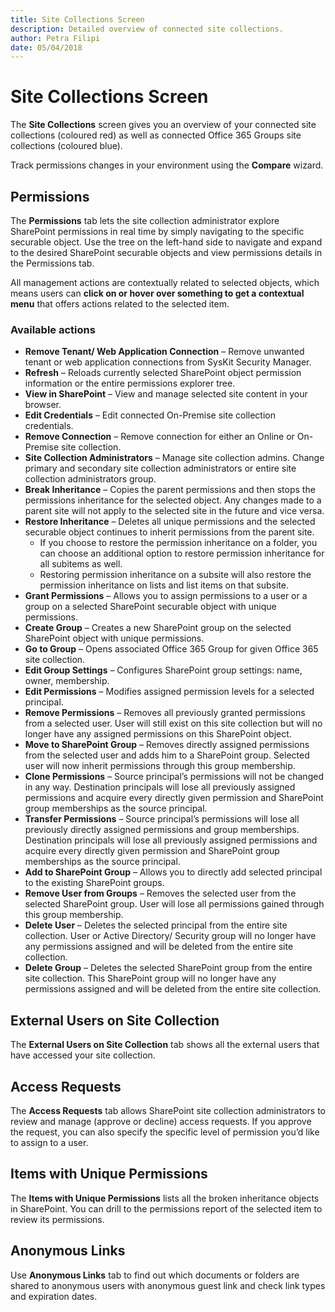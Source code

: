 ```yaml
---
title: Site Collections Screen
description: Detailed overview of connected site collections.
author: Petra Filipi
date: 05/04/2018
---
```


# Site Collections Screen

The **Site Collections** screen gives you an overview of your connected site collections \(coloured red\) as well as connected Office 365 Groups site collections \(coloured blue\).

Track permissions changes in your environment using the **Compare** wizard.

## Permissions

The **Permissions** tab lets the site collection administrator explore SharePoint permissions in real time by simply navigating to the specific securable object. Use the tree on the left-hand side to navigate and expand to the desired SharePoint securable objects and view permissions details in the Permissions tab.

All management actions are contextually related to selected objects, which means users can **click on or hover over something to get a contextual menu** that offers actions related to the selected item.

### Available actions

* **Remove Tenant/ Web Application Connection** – Remove unwanted tenant or web application connections from SysKit Security Manager.
* **Refresh** – Reloads currently selected SharePoint object permission information or the entire permissions explorer tree.
* **View in SharePoint** – View and manage selected site content in your browser.
* **Edit Credentials** – Edit connected On-Premise site collection credentials.
* **Remove Connection** – Remove connection for either an Online or On-Premise site collection.
* **Site Collection Administrators** – Manage site collection admins. Change primary and secondary site collection administrators or entire site collection administrators group.
* **Break Inheritance** – Copies the parent permissions and then stops the permissions inheritance for the selected object. Any changes made to a parent site will not apply to the selected site in the future and vice versa.
* **Restore Inheritance** – Deletes all unique permissions and the selected securable object continues to inherit permissions from the parent site.
  * If you choose to restore the permission inheritance on a folder, you can choose an additional option to restore permission inheritance for all subitems as well.
  * Restoring permission inheritance on a subsite will also restore the permission inheritance on lists and list items on that subsite.
* **Grant Permissions** – Allows you to assign permissions to a user or a group on a selected SharePoint securable object with unique permissions.
* **Create Group** – Creates a new SharePoint group on the selected SharePoint object with unique permissions.
* **Go to Group** – Opens associated Office 365 Group for given Office 365 site collection.
* **Edit Group Settings** – Configures SharePoint group settings: name, owner, membership.
* **Edit Permissions** – Modifies assigned permission levels for a selected principal.
* **Remove Permissions** – Removes all previously granted permissions from a selected user. User will still exist on this site collection but will no longer have any assigned permissions on this SharePoint object.
* **Move to SharePoint Group** – Removes directly assigned permissions from the selected user and adds him to a SharePoint group. Selected user will now inherit permissions through this group membership.
* **Clone Permissions** – Source principal’s permissions will not be changed in any way. Destination principals will lose all previously assigned permissions and acquire every directly given permission and SharePoint group memberships as the source principal.
* **Transfer Permissions** – Source principal’s permissions will lose all previously directly assigned permissions and group memberships. Destination principals will lose all previously assigned permissions and acquire every directly given permission and SharePoint group memberships as the source principal.
* **Add to SharePoint Group** – Allows you to directly add selected principal to the existing SharePoint groups.
* **Remove User from Groups** – Removes the selected user from the selected SharePoint group. User will lose all permissions gained through this group membership.
* **Delete User** – Deletes the selected principal from the entire site collection. User or Active Directory/ Security group will no longer have any permissions assigned and will be deleted from the entire site collection.
* **Delete Group** – Deletes the selected SharePoint group from the entire site collection. This SharePoint group will no longer have any permissions assigned and will be deleted from the entire site collection.

## External Users on Site Collection

The **External Users on Site Collection** tab shows all the external users that have accessed your site collection.

## Access Requests

The **Access Requests** tab allows SharePoint site collection administrators to review and manage \(approve or decline\) access requests. If you approve the request, you can also specify the specific level of permission you’d like to assign to a user.

## Items with Unique Permissions

The **Items with Unique Permissions** lists all the broken inheritance objects in SharePoint. You can drill to the permissions report of the selected item to review its permissions.

## Anonymous Links

Use **Anonymous Links** tab to find out which documents or folders are shared to anonymous users with anonymous guest link and check link types and expiration dates.

